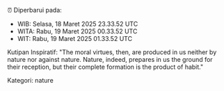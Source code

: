 ⏰ Diperbarui pada:
- WIB: Selasa, 18 Maret 2025 23.33.52 UTC
- WITA: Rabu, 19 Maret 2025 00.33.52 UTC
- WIT: Rabu, 19 Maret 2025 01.33.52 UTC

Kutipan Inspiratif:
"The moral virtues, then, are produced in us neither by nature nor against nature. Nature, indeed, prepares in us the ground for their reception, but their complete formation is the product of habit."


Kategori: nature

